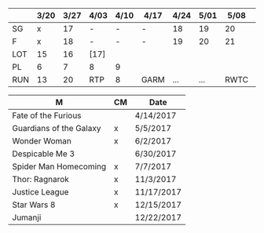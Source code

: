 
|     | 3/20 | 3/27 | 4/03 | 4/10 | 4/17 | 4/24 | 5/01 | 5/08 | 5/15 | 5/22 |
|-----|------|------|------|------|------|------|------|------|------|------|
| SG  | x    | 17   | -    | -    | -    | 18   | 19   | 20   | 21   | [22?]|
| F   | x    | 18   | -    | -    | -    | 19   | 20   | 21   | 22   | [23] |
| LOT | 15   | 16   | [17] |      |      |      |      |      |      |      |
| PL  | 6    | 7    | 8    | 9    |      |      |      |      |      |      |
| RUN | 13   | 20   | RTP  | 8    | GARM | ...  | ...  | RWTC | P90  | P90  | 

| M | CM | Date |
|---|----|------|
| Fate of the Furious | | 4/14/2017 |
| Guardians of the Galaxy | x | 5/5/2017 |
| Wonder Woman | x | 6/2/2017 |
| Despicable Me 3 | | 6/30/2017 |
| Spider Man Homecoming | x | 7/7/2017 |
| Thor: Ragnarok | x | 11/3/2017 |
| Justice League | x | 11/17/2017 |
| Star Wars 8 | x | 12/15/2017 |
| Jumanji | | 12/22/2017 |
